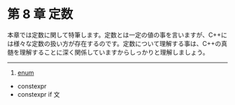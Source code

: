 # 第 8 章 定数

本章では定数に関して特筆します。定数とは一定の値の事を言いますが、C++には様々な定数の扱い方が存在するのです。定数について理解する事は、C++の真髄を理解することに深く関係していますからしっかりと理解しましょう。

----------

1. [enum](/Chap8/81-enum.md)
* constexpr
* constexpr if 文